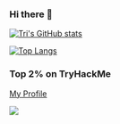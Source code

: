 ### Hi there 👋

<!--
- :computer: My blog (sort of): https://rcs-tringuyen.github.io/
-->

[![Tri's GitHub stats](https://github-readme-stats.vercel.app/api?username=rcs-tringuyen&count_private=true&show_icons=true&theme=react)](https://github.com/anuraghazra/github-readme-stats)

[![Top Langs](https://github-readme-stats.vercel.app/api/top-langs/?username=rcs-tringuyen&layout=compact&langs_count=8&theme=react)](https://github.com/anuraghazra/github-readme-stats)



<!--
**rcs-tringuyen/rcs-tringuyen** is a ✨ _special_ ✨ repository because its `README.md` (this file) appears on your GitHub profile.

Here are some ideas to get you started:

- 🔭 I’m currently working on ...
- 🌱 I’m currently learning ...
- 👯 I’m looking to collaborate on ...
- 🤔 I’m looking for help with ...
- 💬 Ask me about ...
- 📫 How to reach me: ...
- 😄 Pronouns: ...
- ⚡ Fun fact: ...

<a href="https://github.com/anuraghazra/github-readme-stats">
  <img align="center" src="https://github-readme-stats.vercel.app/api?username=rcs-tringuyen&count_private=true&show_icons=true&theme=react&repo=github-readme-stats" />
</a>
<a href="https://github.com/anuraghazra/github-readme-stats">
  <img align="center" src="https://github-readme-stats.vercel.app/api/top-langs/?username=rcs-tringuyen&layout=compact&langs_count=8&theme=react&repo=github-readme-stat" />
</a>
-->

<h3> Top 2% on TryHackMe </h3> 

[My Profile](https://tryhackme.com/p/tlnguyen)

<img src="https://tryhackme-badges.s3.amazonaws.com/tlnguyen.png">
